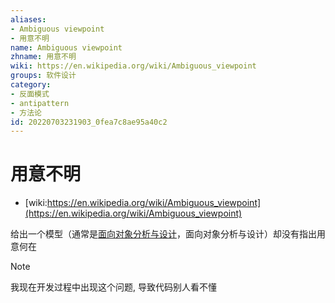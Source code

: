 ```yaml
---
aliases:
- Ambiguous viewpoint
- 用意不明
name: Ambiguous viewpoint
zhname: 用意不明
wiki: https://en.wikipedia.org/wiki/Ambiguous_viewpoint
groups: 软件设计
category:
- 反面模式
- antipattern
- 方法论
id: 20220703231903_0fea7c8ae95a40c2
---
```


# 用意不明

* [wiki:https://en.wikipedia.org/wiki/Ambiguous_viewpoint](https://en.wikipedia.org/wiki/Ambiguous_viewpoint)

给出一个模型（通常是[面向对象分析与设计](https://zh.wikipedia.org/wiki/%E9%9D%A2%E5%90%91%E5%AF%B9%E8%B1%A1%E5%88%86%E6%9E%90%E4%B8%8E%E8%AE%BE%E8%AE%A1)，面向对象分析与设计）却没有指出用意何在


> [!NOTE]
> 我现在开发过程中出现这个问题, 导致代码别人看不懂